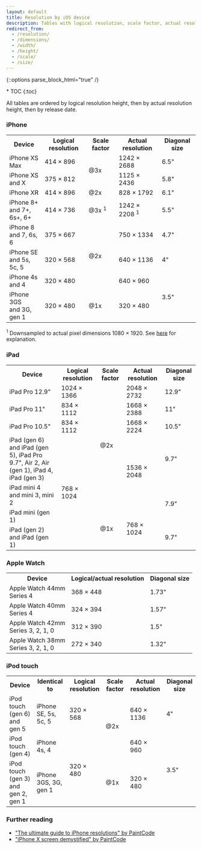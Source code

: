 ```yaml
---
layout: default
title: Resolution by iOS device
description: Tables with logical resolution, scale factor, actual resolution, and diagonal size for each iPhone, iPad, Apple Watch, and iPod touch.
redirect_from: 
  - /resolution/
  - /dimensions/
  - /width/
  - /height/
  - /scale/
  - /size/
---
```

{::options parse_block_html="true" /}

<div id="compact-toc">
* TOC
{:toc}
</div>

<p>All tables are ordered by logical resolution height, then by actual resolution height, then by release date.</p>

### iPhone

<table class="full-width">
  <tr>
    <th>Device</th>
    <th>Logical resolution</th>
    <th>Scale factor</th>
    <th>Actual resolution</th>
    <th>Diagonal size</th>
  </tr>
  <tr>
    <td><span class="strong">iPhone XS Max</span></td>
    <td>414 × 896</td>
    <td rowspan="2">@3x</td>
    <td>1242 × 2688</td>
    <td>6.5"</td>
  </tr>
  <tr>
    <td>
      <span class="strong">iPhone XS</span><br>
      <span class="soft">and X</span>
    </td>
    <td>375 × 812</td>
    <td>1125 × 2436</td>
    <td>5.8"</td>
  </tr>
  <tr>
    <td><span class="strong">iPhone XR</span></td>
    <td>414 × 896</td>
    <td>@2x</td>
    <td>828 × 1792</td>
    <td>6.1"</td>
  </tr>
  <tr>
    <td class="nowrap">
      <span class="strong">iPhone 8+</span><br>
      <span class="soft">and 7+, 6s+, 6+</span>
    </td>
    <td>414 × 736</td>
    <td>@3x <sup>1</sup></td>
    <td>1242 × 2208 <sup>1</sup></td>
    <td>5.5"</td>
  </tr>
  <tr>
    <td>
      <span class="strong">iPhone 8</span><br>
      <span class="soft">and 7, 6s, 6</span>
    </td>
    <td>375 × 667</td>
    <td rowspan="3">@2x</td>
    <td>750 × 1334</td>
    <td>4.7"</td>
  </tr>
  <tr>
    <td>
      <span class="strong">iPhone SE</span><br>
      <span class="soft">and 5s, 5c, 5</span>
    </td>
    <td>320 × 568</td>
    <td>640 × 1136</td>
    <td>4"</td>
  </tr>
  <tr>
    <td>
      <span class="strong">iPhone 4s</span><br>
      <span class="soft">and 4</span>
    </td>
    <td>320 × 480</td>
    <td>640 × 960</td>
    <td rowspan="2">3.5"</td>
  </tr>
  <tr>
    <td>
      <span class="strong">iPhone 3GS</span><br>
      <span class="soft">and 3G, gen 1</span>
    </td>
    <td>320 × 480</td>
    <td>@1x</td>
    <td>320 × 480</td>
  </tr>
</table>

<sup>1</sup> Downsampled to actual pixel dimensions 1080 × 1920. See <a href="https://www.paintcodeapp.com/news/iphone-6-screens-demystified">here</a> for explanation.

### iPad

<table class="full-width">
  <tr>
    <th>Device</th>
    <th>Logical resolution</th>
    <th>Scale factor</th>
    <th>Actual resolution</th>
    <th>Diagonal size</th>
  </tr>
  <tr>
    <td><span class="strong">iPad Pro 12.9"</span></td>
    <td>1024 × 1366</td>
    <td rowspan="5">@2x</td>
    <td>2048 × 2732</td>
    <td>12.9"</td>
  </tr>
  <tr>
    <td><span class="strong">iPad Pro 11"</span></td>
    <td>834 × 1112</td>
    <td>1668 × 2388</td>
    <td>11"</td>
  </tr>
  <tr>
    <td><span class="strong">iPad Pro 10.5"</span></td>
    <td>834 × 1112</td>
    <td>1668 × 2224</td>
    <td>10.5"</td>
  </tr>
  <tr>
    <td>
      <span class="strong">iPad (gen 6)</span><br>
      <span class="soft">and iPad (gen 5), iPad Pro 9.7", Air 2, Air (gen 1), iPad 4, iPad (gen 3)</span>
    </td>
    <td rowspan="4">768 × 1024</td>
    <td rowspan="2">1536 × 2048</td>
    <td>9.7"</td>
  </tr>
  <tr>
    <td>
      <span class="strong">iPad mini 4</span><br>
      <span class="soft">and mini 3, mini 2</span>
    </td>
    <td rowspan="2">7.9"</td>
  </tr>
  <tr>
    <td><span class="strong">iPad mini (gen 1)</span></td>
    <td rowspan="2">@1x</td>
    <td rowspan="2">768 × 1024</td>
  </tr>
  <tr>
    <td>
      <span class="strong">iPad (gen 2)</span><br>
      <span class="soft">and iPad (gen 1)</span>
    </td>
    <td>9.7"</td>
  </tr>
</table>

### Apple Watch

<table>
  <tr>
    <th>Device</th>
    <th>Logical/actual resolution</th>
    <th>Diagonal size</th>
  </tr>
  <tr>
    <td>
      <span class="strong">Apple Watch 44mm</span><br>
      <span class="soft">Series 4</span>
    </td>
    <td>368 × 448</td>
    <td>1.73"</td>
  </tr>
  <tr>
    <td>
      <span class="strong">Apple Watch 40mm</span><br>
      <span class="soft">Series 4</span>
    </td>
    <td>324 × 394</td>
    <td>1.57"</td>
  </tr>
  <tr>
    <td>
      <span class="strong">Apple Watch 42mm</span><br>
      <span class="soft">Series 3, 2, 1, 0</span>
    </td>
    <td>312 × 390</td>
    <td>1.5"</td>
  </tr>
  <tr>
    <td>
      <span class="strong">Apple Watch 38mm</span><br>
      <span class="soft">Series 3, 2, 1, 0</span>
    </td>
    <td>272 × 340</td>
    <td>1.32"</td>
  </tr>
</table>

### iPod touch

<table class="full-width">
  <tr>
    <th>Device</th>
    <th>Identical to</th>
    <th>Logical resolution</th>
    <th>Scale factor</th>
    <th>Actual resolution</th>
    <th>Diagonal size</th>
  </tr>
  <tr>
    <td class="nowrap">
      <span class="strong">iPod touch (gen 6)</span><br>
      <span class="soft">and gen 5</span>
    </td>
    <td>iPhone SE, 5s, 5c, 5</td>
    <td>320 × 568</td>
    <td rowspan="2">@2x</td>
    <td>640 × 1136</td>
    <td>4"</td>
  </tr>
  <tr>
    <td><span class="strong">iPod touch (gen 4)</span></td>
    <td>iPhone 4s, 4</td>
    <td rowspan="2">320 × 480</td>
    <td>640 × 960</td>
    <td rowspan="2">3.5"</td>
  </tr>
  <tr>
    <td>
      <span class="strong">iPod touch (gen 3)</span><br>
      <span class="soft">and gen 2, gen 1</span>
    </td>
    <td>iPhone 3GS, 3G, gen 1</td>
    <td>@1x</td>
    <td>320 × 480</td>
  </tr>
</table>

### Further reading

<ul>
  <li><a href="https://www.paintcodeapp.com/news/ultimate-guide-to-iphone-resolutions">"The ultimate guide to iPhone resolutions" by PaintCode</a></li>
  <li><a href="https://www.paintcodeapp.com/news/iphone-x-screen-demystified">"iPhone X screen demystified" by PaintCode</a></li>
</ul>
